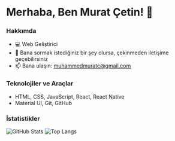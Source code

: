# Merhaba, Ben Murat Çetin! 👋

### Hakkımda
- 💻 Web Geliştirici
- 💬 Bana sormak istediğiniz bir şey olursa, çekinmeden iletişime geçebilirsiniz
- 📫 Bana ulaşın: [muhammedmuratc@gmail.com](mailto:muhammedmuratc@gmail.com)

### Teknolojiler ve Araçlar
- HTML, CSS, JavaScript, React, React Native
- Material UI, Git, GitHub

### İstatistikler
![GitHub Stats](https://github-readme-stats.vercel.app/api?username=GBearr&show_icons=true)
![Top Langs](https://github-readme-stats.vercel.app/api/top-langs/?username=GBearr)
